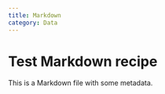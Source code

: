 ```yaml
---
title: Markdown
category: Data
---
```


# Test Markdown recipe

This is a Markdown file with some metadata.
